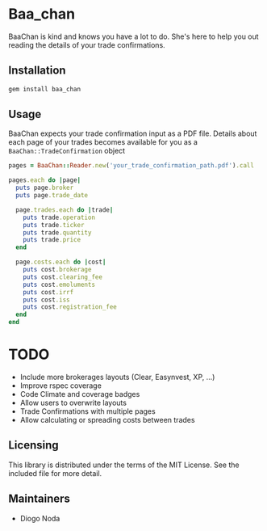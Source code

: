 # Baa_chan

BaaChan is kind and knows you have a lot to do. She's here to help you out
reading the details of your trade confirmations.

## Installation

~~~ruby
gem install baa_chan
~~~

## Usage

BaaChan expects your trade confirmation input as a PDF file. Details
about each page of your trades becomes available for you as a
`BaaChan::TradeConfirmation` object

~~~ruby
pages = BaaChan::Reader.new('your_trade_confirmation_path.pdf').call

pages.each do |page|
  puts page.broker
  puts page.trade_date

  page.trades.each do |trade|
    puts trade.operation
    puts trade.ticker
    puts trade.quantity
    puts trade.price
  end

  page.costs.each do |cost|
    puts cost.brokerage
    puts cost.clearing_fee
    puts cost.emoluments
    puts cost.irrf
    puts cost.iss
    puts cost.registration_fee
  end
end
~~~

# TODO

* Include more brokerages layouts (Clear, Easynvest, XP, ...)
* Improve rspec coverage
* Code Climate and coverage badges
* Allow users to overwrite layouts
* Trade Confirmations with multiple pages
* Allow calculating or spreading costs between trades

## Licensing

This library is distributed under the terms of the MIT License. See the included file for
more detail.

## Maintainers

* Diogo Noda
